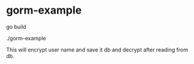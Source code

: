 # gorm-example
go build

./gorm-example

This will encrypt user name and save it db and decrypt after reading from db.



